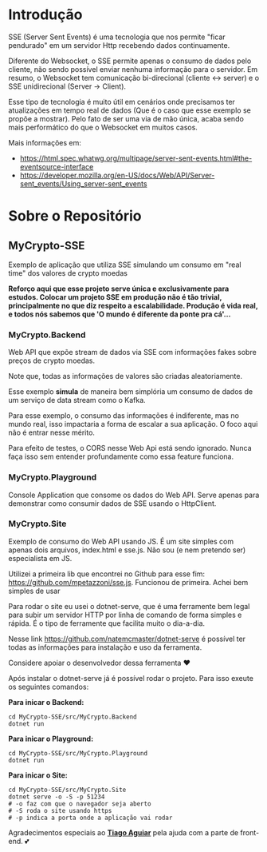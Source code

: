 # Introdução

SSE (Server Sent Events) é uma tecnologia que nos permite "ficar pendurado" em um servidor Http recebendo dados continuamente.

Diferente do Websocket, o SSE permite apenas o consumo de dados pelo cliente, não sendo possível enviar nenhuma informação para o servidor.
Em resumo, o Websocket tem comunicação bi-direcional (cliente <-> server) e o SSE unidirecional (Server -> Client).

Esse tipo de tecnologia é muito útil em cenários onde precisamos ter atualizações em tempo real de dados (Que é o caso que esse exemplo se propõe a mostrar). Pelo fato de ser uma via de mão única, acaba sendo mais performático do que o Websocket em muitos casos.

Mais informações em:

- https://html.spec.whatwg.org/multipage/server-sent-events.html#the-eventsource-interface
- https://developer.mozilla.org/en-US/docs/Web/API/Server-sent_events/Using_server-sent_events

# Sobre o Repositório

## MyCrypto-SSE
Exemplo de aplicação que utiliza SSE simulando um consumo em "real time" dos valores de crypto moedas

**Reforço aqui que esse projeto serve única e exclusivamente para estudos. Colocar um projeto SSE em produção não é tão trivial, principalmente no que diz respeito a escalabilidade. Produção é vida real, e todos nós sabemos que 'O mundo é diferente da ponte pra cá'...**

### MyCrypto.Backend

Web API que expõe stream de dados via SSE com informações fakes sobre preços de crypto moedas.

Note que, todas as informações de valores são criadas aleatoriamente.

Esse exemplo **simula** de maneira bem simplória um consumo de dados de um serviço de data stream como o Kafka.

Para esse exemplo, o consumo das informações é indiferente, mas no mundo real, isso impactaria a forma de escalar a sua aplicação. O foco aqui não é entrar nesse mérito. 

Para efeito de testes, o CORS nesse Web Api está sendo ignorado. Nunca faça isso sem entender profundamente como essa feature funciona. 

### MyCrypto.Playground

Console Application que consome os dados do Web API. 
Serve apenas para demonstrar como consumir dados de SSE usando o HttpClient.

### MyCrypto.Site
Exemplo de consumo do Web API usando JS.
É um site simples com apenas dois arquivos, index.html e sse.js. 
Não sou (e nem pretendo ser) especialista em JS. 

Utilizei a primeira lib que encontrei no Github para esse fim: https://github.com/mpetazzoni/sse.js.
Funcionou de primeira. Achei bem simples de usar

Para rodar o site eu usei o dotnet-serve, que é uma ferramente bem legal para subir um servidor HTTP por linha de comando de forma simples e rápida. É o tipo de ferramente que facilita muito o dia-a-dia.

Nesse link https://github.com/natemcmaster/dotnet-serve é possível ter todas as informações para instalação e uso da ferramenta.

Considere apoiar o desenvolvedor dessa ferramenta ❤️

Após instalar o dotnet-serve já é possível rodar o projeto. Para isso exeute os seguintes comandos: 

**Para inicar o Backend:**
```
cd MyCrypto-SSE/src/MyCrypto.Backend 
dotnet run
```

**Para inicar o Playground:**
```
cd MyCrypto-SSE/src/MyCrypto.Playground 
dotnet run
```

**Para inicar o Site:**
```
cd MyCrypto-SSE/src/MyCrypto.Site 
dotnet serve -o -S -p 51234
# -o faz com que o navegador seja aberto
# -S roda o site usando https
# -p indica a porta onde a aplicação vai rodar
```

Agradecimentos especiais ao [**Tiago Aguiar**](https://github.com/aguiardev) pela ajuda com a parte de front-end. 💕